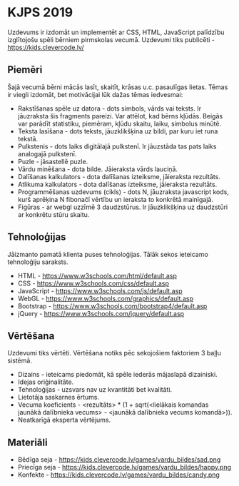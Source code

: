 # KJPS 2019

Uzdevums ir izdomāt un implementēt ar CSS, HTML, JavaScript palīdzību izglītojošu spēli bērniem pirmskolas vecumā. Uzdevumi tiks publicēti - https://kids.clevercode.lv/

## Piemēri

Šajā vecumā bērni mācās lasīt, skaitīt, krāsas u.c. pasaulīgas lietas. Tēmas ir viegli izdomāt, bet motivācijai lūk dažas tēmas iedvesmai:

* Rakstīšanas spēle uz datora - dots simbols, vārds vai teksts. Ir jāuzraksta šis fragments pareizi. Var attēlot, kad bērns kļūdās. Beigās var parādīt statistiku, piemēram, kļūdu skaitu, laiku, simbolus minūtē.
* Teksta lasīšana - dots teksts, jāuzklikšķina uz bildi, par kuru iet runa tekstā.
* Pulkstenis - dots laiks digitālajā pulkstenī. Ir jāuzstāda tas pats laiks analogajā pulkstenī.
* Puzle - jāsastellē puzle.
* Vārdu minēšana - dota bilde. Jāieraksta vārds lauciņā.
* Dalīšanas kalkulators - dota dalīšanas izteiksme, jāieraksta rezultāts.
* Atlikuma kalkulators - dota dalīšanas izteiksme, jāieraksta rezultāts.
* Programmēšanas uzdevums (cikls) - dots N, jāuzraksta javascript kods, kurš aprēķina N fibonačī vērtību un ieraksta to konkrētā mainīgajā.
* Figūras - ar webgl uzzīmē 3 daudzstūrus. Ir jāuzklikšķina uz daudzstūri ar konkrētu stūru skaitu.

## Tehnoloģijas

Jāizmanto pamatā klienta puses tehnoloģijas. Tālāk sekos ieteicamo tehnoloģiju saraksts.

* HTML - https://www.w3schools.com/html/default.asp
* CSS - https://www.w3schools.com/css/default.asp
* JavaScript - https://www.w3schools.com/js/default.asp
* WebGL - https://www.w3schools.com/graphics/default.asp
* Bootstrap - https://www.w3schools.com/bootstrap4/default.asp
* jQuery - https://www.w3schools.com/jquery/default.asp

## Vērtēšana

Uzdevumi tiks vērtēti. Vērtēšana notiks pēc sekojošiem faktoriem 3 baļļu sistēmā.

* Dizains - ieteicams piedomāt, kā spēle iederās mājaslapā dizainiski.
* Idejas oriģinalitāte.
* Tehnoloģijas - uzsvars nav uz kvantitāti bet kvalitāti.
* Lietotāja saskarnes ērtums.
* Vecuma koeficients - <rezultāts> * (1 + sqrt(<lielākais komandas jaunākā dalībnieka vecums> - <jaunākā dalībnieka vecums komandā>)).
* Neatkarīgā eksperta vērtējums.

## Materiāli

* Bēdīga seja - https://kids.clevercode.lv/games/vardu_bildes/sad.png
* Priecīga seja - https://kids.clevercode.lv/games/vardu_bildes/happy.png
* Konfekte - https://kids.clevercode.lv/games/vardu_bildes/candy.png
